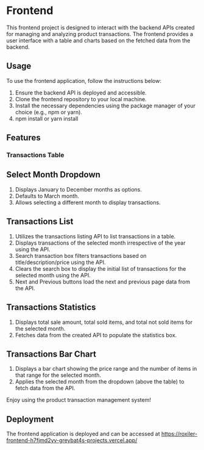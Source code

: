 # Frontend

This frontend project is designed to interact with the backend APIs created for managing and analyzing product transactions. The frontend provides a user interface with a table and charts based on the fetched data from the backend.

## Usage

To use the frontend application, follow the instructions below:

1. Ensure the backend API is deployed and accessible.
2. Clone the frontend repository to your local machine.
3. Install the necessary dependencies using the package manager of your choice (e.g., npm or yarn).
4. npm install or yarn install

## Features

### Transactions Table

## Select Month Dropdown
1. Displays January to December months as options.
2. Defaults to March month.
3. Allows selecting a different month to display transactions.
## Transactions List
1. Utilizes the transactions listing API to list transactions in a table.
2. Displays transactions of the selected month irrespective of the year using the API.
3. Search transaction box filters transactions based on title/description/price using the API.
4. Clears the search box to display the initial list of transactions for the selected month using the API.
5. Next and Previous buttons load the next and previous page data from the API.
## Transactions Statistics
1. Displays total sale amount, total sold items, and total not sold items for the selected month.
2. Fetches data from the created API to populate the statistics box.
## Transactions Bar Chart
1. Displays a bar chart showing the price range and the number of items in that range for the selected month.
2. Applies the selected month from the dropdown (above the table) to fetch data from the API.

Enjoy using the product transaction management system!

## Deployment
The frontend application is deployed and can be accessed at https://roxiler-frontend-h7fjmd2yv-greybat4s-projects.vercel.app/
